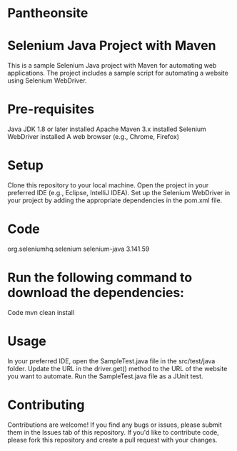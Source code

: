 # Pantheonsite
# Selenium Java Project with Maven

This is a sample Selenium Java project with Maven for automating web applications. The project includes a sample script for automating a website using Selenium WebDriver.

# Pre-requisites

Java JDK 1.8 or later installed
Apache Maven 3.x installed
Selenium WebDriver installed
A web browser (e.g., Chrome, Firefox)

# Setup

Clone this repository to your local machine.
Open the project in your preferred IDE (e.g., Eclipse, IntelliJ IDEA).
Set up the Selenium WebDriver in your project by adding the appropriate dependencies in the pom.xml file.

# Code

<dependencies>
    <dependency>
        <groupId>org.seleniumhq.selenium</groupId>
        <artifactId>selenium-java</artifactId>
        <version>3.141.59</version>
    </dependency>
</dependencies>

# Run the following command to download the dependencies:

Code
mvn clean install

# Usage

In your preferred IDE, open the SampleTest.java file in the src/test/java folder.
Update the URL in the driver.get() method to the URL of the website you want to automate.
Run the SampleTest.java file as a JUnit test.

# Contributing

Contributions are welcome! If you find any bugs or issues, please submit them in the Issues tab of this repository. If you'd like to contribute code, please fork this repository and create a pull request with your changes.





